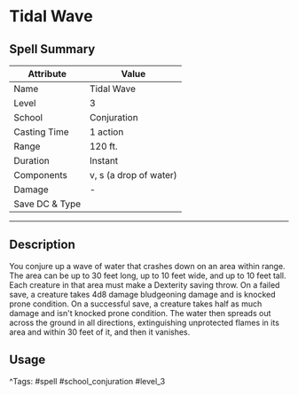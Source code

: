 # Tidal Wave

## Spell Summary

| Attribute        | Value                  |
|------------------|------------------------|
| Name             | Tidal Wave                 |
| Level            | 3                |
| School           | Conjuration          |
| Casting Time     | 1 action              |
| Range            | 120 ft.            |
| Duration         | Instant             |
| Components       | v, s (a drop of water)             |
| Damage           | -               |
| Save DC & Type   |              |

---

## Description

You conjure up a wave of water that crashes down on an area within range. The area can be up to 30 feet long, up to 10 feet wide, and up to 10 feet tall. Each creature in that area must make a Dexterity saving throw. On a failed save, a creature takes 4d8 damage bludgeoning damage and is knocked prone condition. On a successful save, a creature takes half as much damage and isn't knocked prone condition. The water then spreads out across the ground in all directions, extinguishing unprotected flames in its area and within 30 feet of it, and then it vanishes.

## Usage


^Tags: #spell #school_conjuration #level_3